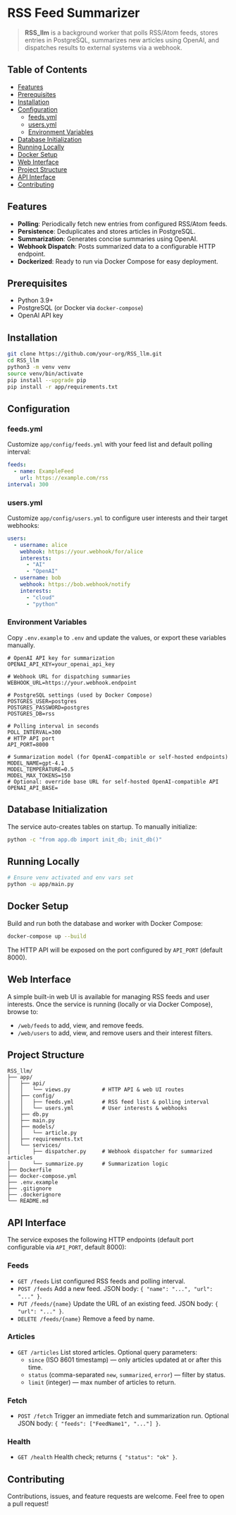 # RSS Feed Summarizer

> **RSS_llm** is a background worker that polls RSS/Atom feeds, stores entries in PostgreSQL, summarizes new articles using OpenAI, and dispatches results to external systems via a webhook.

## Table of Contents
- [Features](#features)
- [Prerequisites](#prerequisites)
- [Installation](#installation)
- [Configuration](#configuration)
  - [feeds.yml](#feedsyml)
  - [users.yml](#usersyml)
  - [Environment Variables](#environment-variables)
- [Database Initialization](#database-initialization)
- [Running Locally](#running-locally)
- [Docker Setup](#docker-setup)
- [Web Interface](#web-interface)
- [Project Structure](#project-structure)
- [API Interface](#api-interface)
- [Contributing](#contributing)

## Features
- **Polling**: Periodically fetch new entries from configured RSS/Atom feeds.
- **Persistence**: Deduplicates and stores articles in PostgreSQL.
- **Summarization**: Generates concise summaries using OpenAI.
- **Webhook Dispatch**: Posts summarized data to a configurable HTTP endpoint.
- **Dockerized**: Ready to run via Docker Compose for easy deployment.

## Prerequisites
- Python 3.9+
- PostgreSQL (or Docker via `docker-compose`)
- OpenAI API key

## Installation
```bash
git clone https://github.com/your-org/RSS_llm.git
cd RSS_llm
python3 -m venv venv
source venv/bin/activate
pip install --upgrade pip
pip install -r app/requirements.txt
```

## Configuration

### feeds.yml
Customize `app/config/feeds.yml` with your feed list and default polling interval:
```yaml
feeds:
  - name: ExampleFeed
    url: https://example.com/rss
interval: 300
```

### users.yml
Customize `app/config/users.yml` to configure user interests and their target webhooks:
```yaml
users:
  - username: alice
    webhook: https://your.webhook/for/alice
    interests:
      - "AI"
      - "OpenAI"
  - username: bob
    webhook: https://bob.webhook/notify
    interests:
      - "cloud"
      - "python"
```

### Environment Variables
Copy `.env.example` to `.env` and update the values, or export these variables manually.

```dotenv
# OpenAI API key for summarization
OPENAI_API_KEY=your_openai_api_key

# Webhook URL for dispatching summaries
WEBHOOK_URL=https://your.webhook.endpoint

# PostgreSQL settings (used by Docker Compose)
POSTGRES_USER=postgres
POSTGRES_PASSWORD=postgres
POSTGRES_DB=rss

# Polling interval in seconds
POLL_INTERVAL=300
# HTTP API port
API_PORT=8000

# Summarization model (for OpenAI-compatible or self-hosted endpoints)
MODEL_NAME=gpt-4.1
MODEL_TEMPERATURE=0.5
MODEL_MAX_TOKENS=150
# Optional: override base URL for self-hosted OpenAI-compatible API
OPENAI_API_BASE=
```

## Database Initialization
The service auto-creates tables on startup. To manually initialize:
```bash
python -c "from app.db import init_db; init_db()"
```

## Running Locally
```bash
# Ensure venv activated and env vars set
python -u app/main.py
```

## Docker Setup
Build and run both the database and worker with Docker Compose:
```bash
docker-compose up --build
```

The HTTP API will be exposed on the port configured by `API_PORT` (default 8000).

## Web Interface

A simple built-in web UI is available for managing RSS feeds and user interests. Once the service is running (locally or via Docker Compose), browse to:

- `/web/feeds` to add, view, and remove feeds.
- `/web/users` to add, view, and remove users and their interest filters.

## Project Structure
```
RSS_llm/
├── app/
│   ├── api/
│   │   └── views.py          # HTTP API & web UI routes
│   ├── config/
│   │   ├── feeds.yml         # RSS feed list & polling interval
│   │   └── users.yml         # User interests & webhooks
│   ├── db.py
│   ├── main.py
│   ├── models/
│   │   └── article.py
│   ├── requirements.txt
│   └── services/
│       ├── dispatcher.py     # Webhook dispatcher for summarized articles
│       └── summarize.py      # Summarization logic
├── Dockerfile
├── docker-compose.yml
├── .env.example
├── .gitignore
├── .dockerignore
└── README.md
```

## API Interface

The service exposes the following HTTP endpoints (default port configurable via `API_PORT`, default 8000):

### Feeds
- `GET /feeds`
  List configured RSS feeds and polling interval.
- `POST /feeds`
  Add a new feed. JSON body: `{ "name": "...", "url": "..." }`.
- `PUT /feeds/{name}`
  Update the URL of an existing feed. JSON body: `{ "url": "..." }`.
- `DELETE /feeds/{name}`
  Remove a feed by name.

### Articles
- `GET /articles`
  List stored articles. Optional query parameters:
  - `since` (ISO 8601 timestamp) — only articles updated at or after this time.
  - `status` (comma-separated `new`, `summarized`, `error`) — filter by status.
  - `limit` (integer) — max number of articles to return.

### Fetch
- `POST /fetch`
  Trigger an immediate fetch and summarization run. Optional JSON body: `{ "feeds": ["FeedName1", "..."] }`.

### Health
- `GET /health`
  Health check; returns `{ "status": "ok" }`.

## Contributing
Contributions, issues, and feature requests are welcome. Feel free to open a pull request!